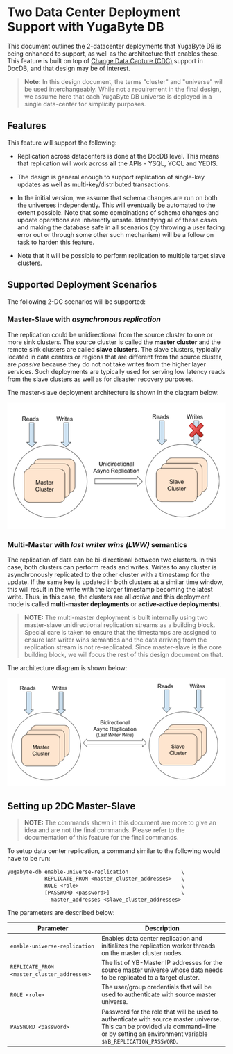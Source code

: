# Two Data Center Deployment Support with YugaByte DB

This document outlines the 2-datacenter deployments that YugaByte DB is being enhanced to support, as well as the architecture that enables these. This feature is built on top of [Change Data Capture (CDC)](https://github.com/YugaByte/yugabyte-db/blob/master/architecture/design/docdb-change-data-capture.md) support in DocDB, and that design may be of interest.

> **Note:** In this design document, the terms "cluster" and "universe" will be used interchangeably. While not a requirement in the final design, we assume here that each YugaByte DB universe is deployed in a single data-center for simplicity purposes.

## Features

This feature will support the following:

* Replication across datacenters is done at the DocDB level. This means that replication will work across **all** the APIs - YSQL, YCQL and YEDIS.

* The design is general enough to support replication of single-key updates as well as multi-key/distributed transactions.

* In the initial version, we assume that schema changes are run on both the universes independently. This will eventually be automated to the extent possible. Note that some combinations of schema changes and update operations are inherently unsafe. Identifying all of these cases and making the database safe in all scenarios (by throwing a user facing error out or through some other such mechanism) will be a follow on task to harden this feature.

* Note that it will be possible to perform replication to multiple target slave clusters. 

## Supported Deployment Scenarios

The following 2-DC scenarios will be supported:

### Master-Slave with *asynchronous replication*

The replication could be unidirectional from the source cluster to one or more sink clusters. The source cluster is called the **master cluster** and the remote sink clusters are called **slave clusters**. The slave clusters, typically located in data centers or regions that are different from the source cluster, are *passive* because they do not not take writes from the higher layer services. Such deployments are typically used for serving low latency reads from the slave clusters as well as for disaster recovery purposes.

The master-slave deployment architecture is shown in the diagram below:

![2DC master-slave deployment](https://github.com/YugaByte/yugabyte-db/raw/master/architecture/design/images/2DC-master-slave-deployment.png)

### Multi-Master with *last writer wins (LWW)* semantics

The replication of data can be bi-directional between two clusters. In this case, both clusters can perform reads and writes. Writes to any cluster is asynchronously replicated to the other cluster with a timestamp for the update. If the same key is updated in both clusters at a similar time window, this will result in the write with the larger timestamp becoming the latest write. Thus, in this case, the clusters are all *active* and this deployment mode is called **multi-master deployments** or **active-active deployments**).

> **NOTE:** The multi-master deployment is built internally using two master-slave unidirectional replication streams as a building block. Special care is taken to ensure that the timestamps are assigned to ensure last writer wins semantics and the data arriving from the replication stream is not re-replicated. Since master-slave is the core building block, we will focus the rest of this design document on that.


The architecture diagram is shown below:

![2DC multi-master deployment](https://github.com/YugaByte/yugabyte-db/raw/master/architecture/design/images/2DC-multi-master-deployment.png)



## Setting up 2DC Master-Slave

> **NOTE:** The commands shown in this document are more to give an idea and are not the final commands. Please refer to the documentation of this feature for the final commands.

To setup data center replication, a command similar to the following would have to be run:

```
yugabyte-db enable-universe-replication                 \
            REPLICATE_FROM <master_cluster_addresses>   \
            ROLE <role>                                 \
            [PASSWORD <password>]                       \
            --master_addresses <slave_cluster_addresses>
```

The parameters are described below:

| Parameter                      | Description |
| ------------------------------ | ------------- |
| `enable-universe-replication`  | Enables data center replication and initializes the replication worker threads on the master cluster nodes.  |
| `REPLICATE_FROM <master_cluster_addresses>`  | The list of YB-Master IP addresses for the source master universe whose data needs to be replicated to a target cluster.  |
| `ROLE <role>`  | The user/group credentials that will be used to authenticate with source master universe.  |
| `PASSWORD <password>`  | Password for the role that will be used to authenticate with source master universe. This can be provided via command-line or by setting an environment variable `$YB_REPLICATION_PASSWORD`.  |



